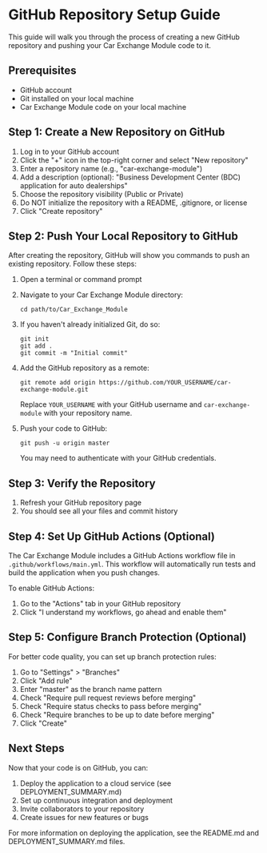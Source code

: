 # GitHub Repository Setup Guide

This guide will walk you through the process of creating a new GitHub repository and pushing your Car Exchange Module code to it.

## Prerequisites

- GitHub account
- Git installed on your local machine
- Car Exchange Module code on your local machine

## Step 1: Create a New Repository on GitHub

1. Log in to your GitHub account
2. Click the "+" icon in the top-right corner and select "New repository"
3. Enter a repository name (e.g., "car-exchange-module")
4. Add a description (optional): "Business Development Center (BDC) application for auto dealerships"
5. Choose the repository visibility (Public or Private)
6. Do NOT initialize the repository with a README, .gitignore, or license
7. Click "Create repository"

## Step 2: Push Your Local Repository to GitHub

After creating the repository, GitHub will show you commands to push an existing repository. Follow these steps:

1. Open a terminal or command prompt
2. Navigate to your Car Exchange Module directory:
   ```
   cd path/to/Car_Exchange_Module
   ```

3. If you haven't already initialized Git, do so:
   ```
   git init
   git add .
   git commit -m "Initial commit"
   ```

4. Add the GitHub repository as a remote:
   ```
   git remote add origin https://github.com/YOUR_USERNAME/car-exchange-module.git
   ```
   Replace `YOUR_USERNAME` with your GitHub username and `car-exchange-module` with your repository name.

5. Push your code to GitHub:
   ```
   git push -u origin master
   ```
   You may need to authenticate with your GitHub credentials.

## Step 3: Verify the Repository

1. Refresh your GitHub repository page
2. You should see all your files and commit history

## Step 4: Set Up GitHub Actions (Optional)

The Car Exchange Module includes a GitHub Actions workflow file in `.github/workflows/main.yml`. This workflow will automatically run tests and build the application when you push changes.

To enable GitHub Actions:

1. Go to the "Actions" tab in your GitHub repository
2. Click "I understand my workflows, go ahead and enable them"

## Step 5: Configure Branch Protection (Optional)

For better code quality, you can set up branch protection rules:

1. Go to "Settings" > "Branches"
2. Click "Add rule"
3. Enter "master" as the branch name pattern
4. Check "Require pull request reviews before merging"
5. Check "Require status checks to pass before merging"
6. Check "Require branches to be up to date before merging"
7. Click "Create"

## Next Steps

Now that your code is on GitHub, you can:

1. Deploy the application to a cloud service (see DEPLOYMENT_SUMMARY.md)
2. Set up continuous integration and deployment
3. Invite collaborators to your repository
4. Create issues for new features or bugs

For more information on deploying the application, see the README.md and DEPLOYMENT_SUMMARY.md files.
